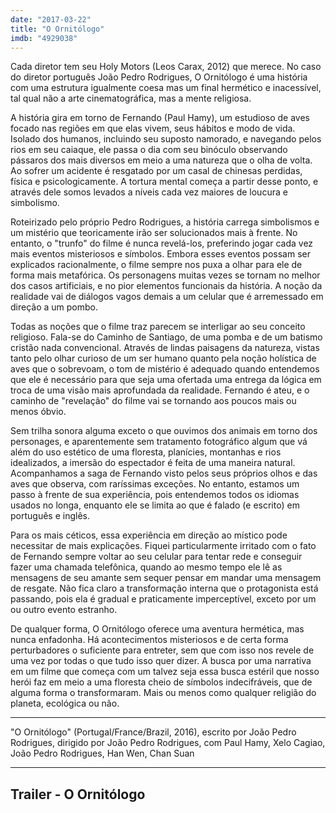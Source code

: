 ```yaml
---
date: "2017-03-22"
title: "O Ornitólogo"
imdb: "4929038"
---
```

Cada diretor tem seu Holy Motors (Leos Carax, 2012) que merece. No caso do diretor português João Pedro Rodrigues, O Ornitólogo é uma história com uma estrutura igualmente coesa mas um final hermético e inacessível, tal qual não a arte cinematográfica, mas a mente religiosa.

A história gira em torno de Fernando (Paul Hamy), um estudioso de aves focado nas regiões em que elas vivem, seus hábitos e modo de vida. Isolado dos humanos, incluindo seu suposto namorado, e navegando pelos rios em seu caiaque, ele passa o dia com seu binóculo observando pássaros dos mais diversos em meio a uma natureza que o olha de volta. Ao sofrer um acidente é resgatado por um casal de chinesas perdidas, física e psicologicamente. A tortura mental começa a partir desse ponto, e através dele somos levados a níveis cada vez maiores de loucura e simbolismo.

Roteirizado pelo próprio Pedro Rodrigues, a história carrega simbolismos e um mistério que teoricamente irão ser solucionados mais à frente. No entanto, o "trunfo" do filme é nunca revelá-los, preferindo jogar cada vez mais eventos misteriosos e símbolos. Embora esses eventos possam ser explicados racionalmente, o filme sempre nos puxa a olhar para ele de forma mais metafórica. Os personagens muitas vezes se tornam no melhor dos casos artificiais, e no pior elementos funcionais da história. A noção da realidade vai de diálogos vagos demais a um celular que é arremessado em direção a um pombo.

Todas as noções que o filme traz parecem se interligar ao seu conceito religioso. Fala-se do Caminho de Santiago, de uma pomba e de um batismo cristão nada convencional. Através de lindas paisagens da natureza, vistas tanto pelo olhar curioso de um ser humano quanto pela noção holística de aves que o sobrevoam, o tom de mistério é adequado quando entendemos que ele é necessário para que seja uma ofertada uma entrega da lógica em troca de uma visão mais aprofundada da realidade. Fernando é ateu, e o caminho de "revelação" do filme vai se tornando aos poucos mais ou menos óbvio.

Sem trilha sonora alguma exceto o que ouvimos dos animais em torno dos personages, e aparentemente sem tratamento fotográfico algum que vá além do uso estético de uma floresta, planícies, montanhas e rios idealizados, a imersão do espectador é feita de uma maneira natural. Acompanhamos a saga de Fernando visto pelos seus próprios olhos e das aves que observa, com raríssimas exceções. No entanto, estamos um passo à frente de sua experiência, pois entendemos todos os idiomas usados no longa, enquanto ele se limita ao que é falado (e escrito) em português e inglês.

Para os mais céticos, essa experiência em direção ao místico pode necessitar de mais explicações. Fiquei particularmente irritado com o fato de Fernando sempre voltar ao seu celular para tentar rede e conseguir fazer uma chamada telefônica, quando ao mesmo tempo ele lê as mensagens de seu amante sem sequer pensar em mandar uma mensagem de resgate. Não fica claro a transformação interna que o protagonista está passando, pois ela é gradual e praticamente imperceptível, exceto por um ou outro evento estranho.

De qualquer forma, O Ornitólogo oferece uma aventura hermética, mas nunca enfadonha. Há acontecimentos misteriosos e de certa forma perturbadores o suficiente para entreter, sem que com isso nos revele de uma vez por todas o que tudo isso quer dizer. A busca por uma narrativa em um filme que começa com um talvez seja essa busca estéril que nosso herói faz em meio a uma floresta cheio de símbolos indecifráveis, que de alguma forma o transformaram. Mais ou menos como qualquer religião do planeta, ecológica ou não.

<hr>"O Ornitólogo" (Portugal/France/Brazil, 2016), escrito por João Pedro Rodrigues, dirigido por João Pedro Rodrigues, com Paul Hamy, Xelo Cagiao, João Pedro Rodrigues, Han Wen, Chan Suan<hr>

<h2>Trailer - O Ornitólogo<h2>
